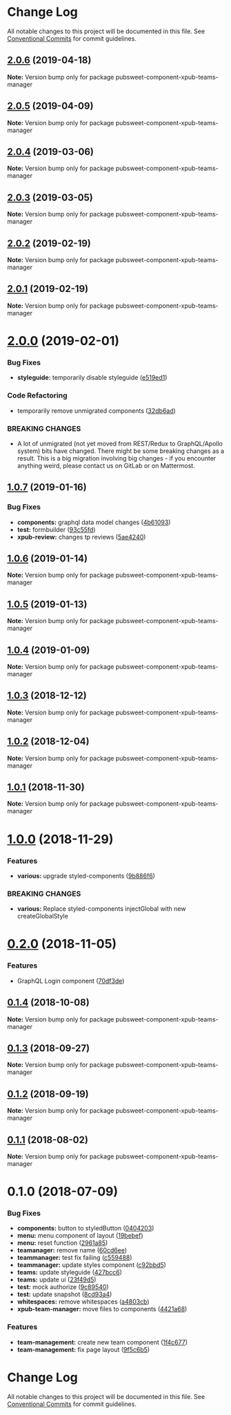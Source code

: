 # Change Log

All notable changes to this project will be documented in this file.
See [Conventional Commits](https://conventionalcommits.org) for commit guidelines.

## [2.0.6](https://gitlab.coko.foundation/pubsweet/pubsweet/compare/pubsweet-component-xpub-teams-manager@2.0.5...pubsweet-component-xpub-teams-manager@2.0.6) (2019-04-18)

**Note:** Version bump only for package pubsweet-component-xpub-teams-manager





## [2.0.5](https://gitlab.coko.foundation/pubsweet/pubsweet/compare/pubsweet-component-xpub-teams-manager@2.0.4...pubsweet-component-xpub-teams-manager@2.0.5) (2019-04-09)

**Note:** Version bump only for package pubsweet-component-xpub-teams-manager





## [2.0.4](https://gitlab.coko.foundation/pubsweet/pubsweet/compare/pubsweet-component-xpub-teams-manager@2.0.3...pubsweet-component-xpub-teams-manager@2.0.4) (2019-03-06)

**Note:** Version bump only for package pubsweet-component-xpub-teams-manager





## [2.0.3](https://gitlab.coko.foundation/pubsweet/pubsweet/compare/pubsweet-component-xpub-teams-manager@2.0.2...pubsweet-component-xpub-teams-manager@2.0.3) (2019-03-05)

**Note:** Version bump only for package pubsweet-component-xpub-teams-manager





## [2.0.2](https://gitlab.coko.foundation/pubsweet/pubsweet/compare/pubsweet-component-xpub-teams-manager@2.0.1...pubsweet-component-xpub-teams-manager@2.0.2) (2019-02-19)

**Note:** Version bump only for package pubsweet-component-xpub-teams-manager





## [2.0.1](https://gitlab.coko.foundation/pubsweet/pubsweet/compare/pubsweet-component-xpub-teams-manager@2.0.0...pubsweet-component-xpub-teams-manager@2.0.1) (2019-02-19)

**Note:** Version bump only for package pubsweet-component-xpub-teams-manager





# [2.0.0](https://gitlab.coko.foundation/pubsweet/pubsweet/compare/pubsweet-component-xpub-teams-manager@1.0.7...pubsweet-component-xpub-teams-manager@2.0.0) (2019-02-01)


### Bug Fixes

* **styleguide:** temporarily disable styleguide ([e519ed1](https://gitlab.coko.foundation/pubsweet/pubsweet/commit/e519ed1))


### Code Refactoring

* temporarily remove unmigrated components ([32db6ad](https://gitlab.coko.foundation/pubsweet/pubsweet/commit/32db6ad))


### BREAKING CHANGES

* A lot of unmigrated (not yet moved from REST/Redux to GraphQL/Apollo system) bits
have changed. There might be some breaking changes as a result. This is a big migration involving
big changes - if you encounter anything weird, please contact us on GitLab or on Mattermost.





## [1.0.7](https://gitlab.coko.foundation/pubsweet/pubsweet/compare/pubsweet-component-xpub-teams-manager@1.0.6...pubsweet-component-xpub-teams-manager@1.0.7) (2019-01-16)


### Bug Fixes

* **components:** graphql data model changes ([4b61093](https://gitlab.coko.foundation/pubsweet/pubsweet/commit/4b61093))
* **test:** formbuilder ([93c55fd](https://gitlab.coko.foundation/pubsweet/pubsweet/commit/93c55fd))
* **xpub-review:** changes tp reviews ([5ae4240](https://gitlab.coko.foundation/pubsweet/pubsweet/commit/5ae4240))





## [1.0.6](https://gitlab.coko.foundation/pubsweet/pubsweet/compare/pubsweet-component-xpub-teams-manager@1.0.5...pubsweet-component-xpub-teams-manager@1.0.6) (2019-01-14)

**Note:** Version bump only for package pubsweet-component-xpub-teams-manager





## [1.0.5](https://gitlab.coko.foundation/pubsweet/pubsweet/compare/pubsweet-component-xpub-teams-manager@1.0.4...pubsweet-component-xpub-teams-manager@1.0.5) (2019-01-13)

**Note:** Version bump only for package pubsweet-component-xpub-teams-manager





## [1.0.4](https://gitlab.coko.foundation/pubsweet/pubsweet/compare/pubsweet-component-xpub-teams-manager@1.0.3...pubsweet-component-xpub-teams-manager@1.0.4) (2019-01-09)

**Note:** Version bump only for package pubsweet-component-xpub-teams-manager





## [1.0.3](https://gitlab.coko.foundation/pubsweet/pubsweet/compare/pubsweet-component-xpub-teams-manager@1.0.2...pubsweet-component-xpub-teams-manager@1.0.3) (2018-12-12)

**Note:** Version bump only for package pubsweet-component-xpub-teams-manager





## [1.0.2](https://gitlab.coko.foundation/pubsweet/pubsweet/compare/pubsweet-component-xpub-teams-manager@1.0.1...pubsweet-component-xpub-teams-manager@1.0.2) (2018-12-04)

**Note:** Version bump only for package pubsweet-component-xpub-teams-manager





## [1.0.1](https://gitlab.coko.foundation/pubsweet/pubsweet/compare/pubsweet-component-xpub-teams-manager@1.0.0...pubsweet-component-xpub-teams-manager@1.0.1) (2018-11-30)

**Note:** Version bump only for package pubsweet-component-xpub-teams-manager





# [1.0.0](https://gitlab.coko.foundation/pubsweet/pubsweet/compare/pubsweet-component-xpub-teams-manager@0.2.0...pubsweet-component-xpub-teams-manager@1.0.0) (2018-11-29)


### Features

* **various:** upgrade styled-components ([9b886f6](https://gitlab.coko.foundation/pubsweet/pubsweet/commit/9b886f6))


### BREAKING CHANGES

* **various:** Replace styled-components injectGlobal with new createGlobalStyle





<a name="0.2.0"></a>
# [0.2.0](https://gitlab.coko.foundation/pubsweet/pubsweet/compare/pubsweet-component-xpub-teams-manager@0.1.4...pubsweet-component-xpub-teams-manager@0.2.0) (2018-11-05)


### Features

* GraphQL Login component ([70df3de](https://gitlab.coko.foundation/pubsweet/pubsweet/commit/70df3de))




<a name="0.1.4"></a>
## [0.1.4](https://gitlab.coko.foundation/pubsweet/pubsweet/compare/pubsweet-component-xpub-teams-manager@0.1.3...pubsweet-component-xpub-teams-manager@0.1.4) (2018-10-08)




**Note:** Version bump only for package pubsweet-component-xpub-teams-manager

<a name="0.1.3"></a>
## [0.1.3](https://gitlab.coko.foundation/pubsweet/pubsweet/compare/pubsweet-component-xpub-teams-manager@0.1.2...pubsweet-component-xpub-teams-manager@0.1.3) (2018-09-27)




**Note:** Version bump only for package pubsweet-component-xpub-teams-manager

<a name="0.1.2"></a>
## [0.1.2](https://gitlab.coko.foundation/pubsweet/pubsweet/compare/pubsweet-component-xpub-teams-manager@0.1.1...pubsweet-component-xpub-teams-manager@0.1.2) (2018-09-19)




**Note:** Version bump only for package pubsweet-component-xpub-teams-manager

<a name="0.1.1"></a>
## [0.1.1](https://gitlab.coko.foundation/pubsweet/pubsweet/compare/pubsweet-component-xpub-teams-manager@0.1.0...pubsweet-component-xpub-teams-manager@0.1.1) (2018-08-02)




**Note:** Version bump only for package pubsweet-component-xpub-teams-manager

<a name="0.1.0"></a>
# 0.1.0 (2018-07-09)


### Bug Fixes

* **components:** button to styledButton ([0404203](https://gitlab.coko.foundation/pubsweet/pubsweet/commit/0404203))
* **menu:** menu component of layout ([19bebef](https://gitlab.coko.foundation/pubsweet/pubsweet/commit/19bebef))
* **menu:** reset function ([2961a85](https://gitlab.coko.foundation/pubsweet/pubsweet/commit/2961a85))
* **teamanager:** remove name ([60cd6ee](https://gitlab.coko.foundation/pubsweet/pubsweet/commit/60cd6ee))
* **teammanager:** test fix failing ([c559488](https://gitlab.coko.foundation/pubsweet/pubsweet/commit/c559488))
* **teammanager:** update styles component ([c92bbd5](https://gitlab.coko.foundation/pubsweet/pubsweet/commit/c92bbd5))
* **teams:** update styleguide ([427bcc6](https://gitlab.coko.foundation/pubsweet/pubsweet/commit/427bcc6))
* **teams:** update ui ([23f49d5](https://gitlab.coko.foundation/pubsweet/pubsweet/commit/23f49d5))
* **test:** mock authorize ([9c89540](https://gitlab.coko.foundation/pubsweet/pubsweet/commit/9c89540))
* **test:** update snapshot ([8cd93a4](https://gitlab.coko.foundation/pubsweet/pubsweet/commit/8cd93a4))
* **whitespaces:** remove whitespaces ([a4803cb](https://gitlab.coko.foundation/pubsweet/pubsweet/commit/a4803cb))
* **xpub-team-manager:** move files to components ([4421a68](https://gitlab.coko.foundation/pubsweet/pubsweet/commit/4421a68))


### Features

* **team-management:** create new team component ([1f4c677](https://gitlab.coko.foundation/pubsweet/pubsweet/commit/1f4c677))
* **team-management:** fix page layout ([9f5c6b5](https://gitlab.coko.foundation/pubsweet/pubsweet/commit/9f5c6b5))




# Change Log

All notable changes to this project will be documented in this file.
See [Conventional Commits](https://conventionalcommits.org) for commit guidelines.
